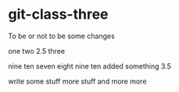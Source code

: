 # git-class-three

To be or not to be
some changes

one
two
2.5
three


nine 
ten
seven
eight
nine 
ten
added something
3.5

write some stuff
more stuff
and more
more


